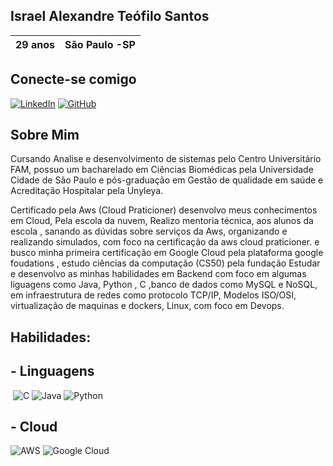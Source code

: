 
## Israel Alexandre Teófilo Santos

| 29 anos| São Paulo -SP|  
|---------|-------------|



## Conecte-se comigo

[![LinkedIn](https://img.shields.io/badge/LinkedIn-0077B5?style=for-the-badge&logo=linkedin&logoColor=white)](https://www.linkedin.com/in/israel-santos-/) 
[![GitHub](https://img.shields.io/badge/GitHub-100000?style=for-the-badge&logo=github&logoColor=white)](https://github.com/Raelfrances)

## Sobre Mim

Cursando Analise e desenvolvimento de sistemas pelo Centro Universitário FAM,  possuo um bacharelado em Ciências Biomédicas pela Universidade Cidade de São Paulo e  pós-graduação em  Gestão de qualidade em saúde e Acreditação Hospitalar pela Unyleya.

Certificado pela Aws (Cloud Praticioner) desenvolvo meus conhecimentos em Cloud, Pela escola da nuvem, Realizo mentoria técnica, aos alunos da escola , sanando as dúvidas sobre serviços da Aws, organizando e realizando simulados, com foco na certificação da aws cloud praticioner.  e busco minha primeira certificação em Google Cloud pela plataforma google foudations ,  estudo ciências da computação (CS50)  pela fundação Estudar e   desenvolvo as minhas habilidades em Backend com foco em algumas liguagens como Java,  Python , C ,banco de dados como MySQL e NoSQL, em infraestrutura de redes como protocolo TCP/IP, Modelos ISO/OSI, virtualização de maquinas e dockers, Linux, com foco em Devops.
 
 ## Habilidades: 

## - Linguagens 

 ![C](https://img.shields.io/badge/C-00599C?style=for-the-badge&logo=c&logoColor=white)    ![Java](https://img.shields.io/badge/java-%23ED8B00.svg?style=for-the-badge&logo=openjdk&logoColor=white)
![Python](https://img.shields.io/badge/python-3670A0?style=for-the-badge&logo=python&logoColor=ffdd54)


## - Cloud  

 ![AWS](https://img.shields.io/badge/AWS-%23FF9900.svg?style=for-the-badge&logo=amazon-aws&logoColor=white)
	![Google Cloud](https://img.shields.io/badge/GoogleCloud-%234285F4.svg?style=for-the-badge&logo=google-cloud&logoColor=white)

<!---
Raelfrances/Raelfrances is a ✨ special ✨ repository because its `README.md` (this file) appears on your GitHub profile.
You can click the Preview link to take a look at your changes.
--->

